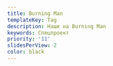 ```yaml
---
title: Burning Man
templateKey: Tag
description: Наши на Burning Man
keywords: Спецпроект
priority: '11'
slidesPerView: 2
color: black
---
```


